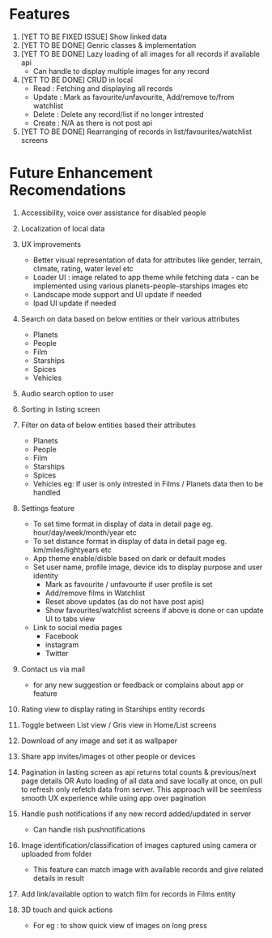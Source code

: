 # Features

1. [YET TO BE FIXED ISSUE] Show linked data
2. [YET TO BE DONE] Genric classes & implementation
3. [YET TO BE DONE] Lazy loading of all images for all records if available api
    - Can handle to display multiple images for any record
4. [YET TO BE DONE] CRUD in local 
    - Read : Fetching and displaying all records
    - Update : Mark as favourite/unfavourite, Add/remove to/from watchlist
    - Delete : Delete any record/list if no longer intrested
    - Create : N/A as there is not post api
5. [YET TO BE DONE] Rearranging of records in list/favourites/watchlist screens

    
# Future Enhancement Recomendations
    
1. Accessibility, voice over assistance for disabled people
2. Localization of local data
3. UX improvements 
    - Better visual representation of data for attributes like gender, terrain, climate, rating, water level etc
    - Loader UI : image related to app theme while fetching data -  can be implemented using various planets-people-starships images etc 
    - Landscape mode support and UI update if needed
    - Ipad UI update if needed
4. Search on data based on below entities or their various attributes
    - Planets
    - People
    - Film
    - Starships
    - Spices
    - Vehicles 
5. Audio search option to user
6. Sorting in listing screen
7. Filter on data of below entities based their attributes
    - Planets
    - People
    - Film
    - Starships
    - Spices
    - Vehicles
    eg: If user is only intrested in Films / Planets data then to be handled
    
8. Settings feature
    - To set time format in display of data in detail page eg. hour/day/week/month/year etc
    - To set distance format in display of data in detail page eg. km/miles/lightyears etc
    - App theme enable/disble based on dark or default modes 
    - Set user name, profile image, device ids to display purpose and user identity
        - Mark as favourite / unfavourte if user profile is set
        - Add/remove films in Watchlist 
        - Reset above updates (as do not have post apis)
        - Show favourites/watchlist screens if above is done or can update UI to tabs view
    - Link to social media pages 
        - Facebook
        - instagram
        - Twitter
9. Contact us via mail
    - for any new suggestion or feedback or complains about app or feature
10. Rating view to display rating in Starships entity records
11. Toggle between List view / Gris view in Home/List screens
12. Download of any image and set it as wallpaper
13. Share app invites/images ot other people or devices
14. Pagination in lasting screen as api returns total counts & previous/next page details
        OR
    Auto loading of all data and save locally at once, on pull to refresh only refetch data from server. This approach will be seemless smooth UX experience while using app over pagination
15. Handle push notifications if any new record added/updated in server
    - Can handle rish pushnotifications 
16. Image identification/classification of images captured using camera or uploaded from folder
    - This feature can match image with available records and give related details in result
17. Add link/available option to watch film for records in Films entity
18. 3D touch and quick actions
    - For eg : to show quick view of images on long press 
